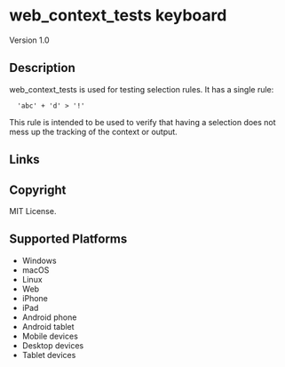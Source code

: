web_context_tests keyboard
==============

Version 1.0

Description
-----------
web_context_tests is used for testing selection rules. It has a single rule:

```
  'abc' + 'd' > '!'
```

This rule is intended to be used to verify that having a selection does not mess
up the tracking of the context or output.

Links
-----

Copyright
---------
MIT License.

Supported Platforms
-------------------
 * Windows
 * macOS
 * Linux
 * Web
 * iPhone
 * iPad
 * Android phone
 * Android tablet
 * Mobile devices
 * Desktop devices
 * Tablet devices

